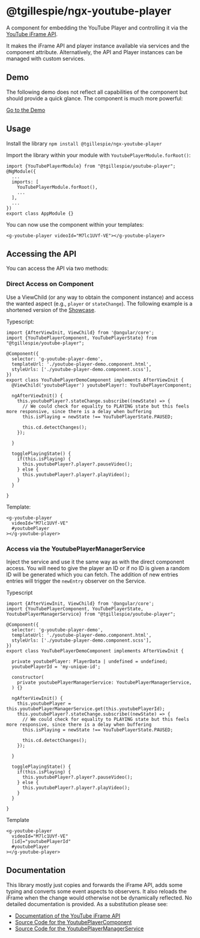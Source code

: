 # @tgillespie/ngx-youtube-player

A component for embedding the YouTube Player and controlling it via the [YouTube iFrame API](https://developers.google.com/youtube/iframe_api_reference).

It makes the iFrame API and player instance available via services and the component attribute. Alternatively, the API and Player instances can be managed with custom services.

## Demo

The following demo does not reflect all capabilities of the component but should provide a quick glance. The component is much more powerful:

[Go to the Demo](https://timothygillespie.github.io/AngularLibraries/)

## Usage
Install the library
`npm install @tgillespie/ngx-youtube-player`

Import the library within your module with `YoutubePlayerModule.forRoot()`:

```
import {YouTubePlayerModule} from "@tgillespie/youtube-player";
@NgModule({
  ...
  imports: [
    YouTubePlayerModule.forRoot(),
    ...
  ],
  ...
})
export class AppModule {}
```

You can now use the component within your templates:

```
<g-youtube-player videoId="M7lc1UVf-VE"></g-youtube-player>
```

## Accessing the API

You can access the API via two methods:

### Direct Access on Component

Use a ViewChild (or any way to obtain the component instance) and access the wanted aspect (e.g., `player` or `stateChange`). The following example is a shortened version of the [Showcase](../../apps/showcase/src/app/demo/youtube-player-demo).

Typescript:

```
import {AfterViewInit, ViewChild} from '@angular/core';
import {YouTubePlayerComponent, YouTubePlayerState} from "@tgillespie/youtube-player";

@Component({
  selector: 'g-youtube-player-demo',
  templateUrl: './youtube-player-demo.component.html',
  styleUrls: ['./youtube-player-demo.component.scss'],
})
export class YouTubePlayerDemoComponent implements AfterViewInit {
  @ViewChild('youtubePlayer') youtubePlayer!: YouTubePlayerComponent;

  ngAfterViewInit() {
    this.youtubePlayer?.stateChange.subscribe((newState) => {
      // We could check for equality to PLAYING state but this feels more responsive, since there is a delay when buffering
      this.isPlaying = newState !== YouTubePlayerState.PAUSED;

      this.cd.detectChanges();
    });

  }

  togglePlayingState() {
    if(this.isPlaying) {
      this.youtubePlayer?.player?.pauseVideo();
    } else {
      this.youtubePlayer?.player?.playVideo();
    }
  }

}

```

Template:

```
<g-youtube-player
  videoId="M7lc1UVf-VE"
  #youtubePlayer
></g-youtube-player>
```


### Access via the YoutubePlayerManagerService

Inject the service and use it the same way as with the direct component access. 
You will need to give the player an ID or if no ID is given a random ID will be generated which you can fetch.
The addition of new entries entries will trigger the `newEntry` observer on the Service. 

Typescript

```
import {AfterViewInit, ViewChild} from '@angular/core';
import {YouTubePlayerComponent, YouTubePlayerState, YoutubePlayerManagerService} from "@tgillespie/youtube-player";

@Component({
  selector: 'g-youtube-player-demo',
  templateUrl: './youtube-player-demo.component.html',
  styleUrls: ['./youtube-player-demo.component.scss'],
})
export class YouTubePlayerDemoComponent implements AfterViewInit {

  private youtubePlayer: PlayerData | undefined = undefined;
  youtubePlayerId = 'my-unique-id';

  constructor(
    private youtubePlayerManagerService: YoutubePlayerManagerService,
  ) {}

  ngAfterViewInit() {
    this.youtubePlayer = this.youtubePlayerManagerService.get(this.youtubePlayerId);
    this.youtubePlayer?.stateChange.subscribe((newState) => {
      // We could check for equality to PLAYING state but this feels more responsive, since there is a delay when buffering
      this.isPlaying = newState !== YouTubePlayerState.PAUSED;

      this.cd.detectChanges();
    });

  }

  togglePlayingState() {
    if(this.isPlaying) {
      this.youtubePlayer?.player?.pauseVideo();
    } else {
      this.youtubePlayer?.player?.playVideo();
    }
  }

}
```


Template

```
<g-youtube-player
  videoId="M7lc1UVf-VE"
  [id]="youtubePlayerId"
  #youtubePlayer
></g-youtube-player>
```

## Documentation

This library mostly just copies and forwards the iFrame API, adds some typing and converts some event aspects to observers. 
It also reloads the iFrame when the change would otherwise not be dynamically reflected.
No detailed documentation is provided. As a substitution please see:

- [Documentation of the YouTube iFrame API](https://developers.google.com/youtube/iframe_api_reference)
- [Source Code for the YoutubePlayerComponent](src/youtube-player/src/youtube-player.component.ts)
- [Source Code for the YoutubePlayerManagerService](src/services/src/youtube-player-manager.service.ts)
